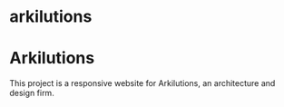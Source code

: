 # arkilutions
<H1>Arkilutions</H1>
<p>This project is a responsive website for Arkilutions, an architecture and design firm.</p>

